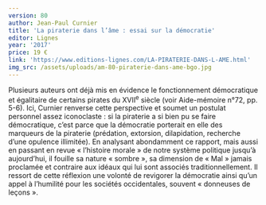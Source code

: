 ```yaml
---
version: 80
author: Jean-Paul Curnier
title: 'La piraterie dans l’âme : essai sur la démocratie'
editor: Lignes
year: '2017'
price: 19 €
link: 'https://www.editions-lignes.com/LA-PIRATERIE-DANS-L-AME.html'
img_src: /assets/uploads/am-80-piraterie-dans-ame-bgo.jpg
---
```

Plusieurs auteurs ont déjà mis en évidence le fonctionnement démocratique et égalitaire de certains pirates du XVII<sup>e</sup> siècle (voir Aide-mémoire n°72, pp. 5-6). Ici, Curnier renverse cette perspective et soumet un postulat personnel assez iconoclaste : si la piraterie a si bien pu se faire démocratique, c’est parce que la démocratie porterait en elle des marqueurs de la piraterie (prédation, extorsion, dilapidation, recherche d’une opulence illimitée). En analysant abondamment ce rapport, mais aussi en passant en revue « l’histoire morale » de notre système politique jusqu’à aujourd’hui, il fouille sa nature « sombre », sa dimension de « Mal » jamais proclamée et contraire aux idéaux qui lui sont associés traditionnellement. Il ressort de cette réflexion une volonté de revigorer la démocratie ainsi qu’un appel à l’humilité pour les sociétés occidentales, souvent « donneuses de leçons ».
